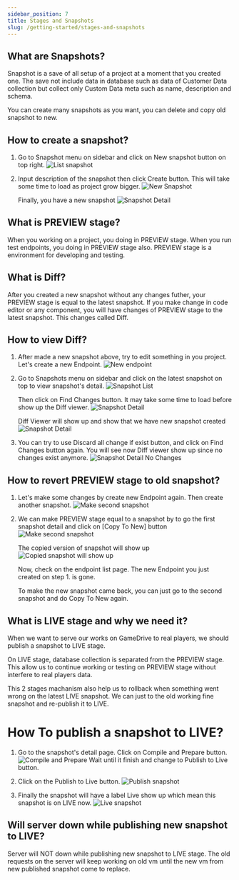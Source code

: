 ```yaml
---
sidebar_position: 7
title: Stages and Snapshots
slug: /getting-started/stages-and-snapshots
---
```


## What are Snapshots?

Snapshot is a save of all setup of a project at a moment that you created one. The save not include data in database such as data of Customer Data collection but collect only Custom Data meta such as name, description and schema.

You can create many snapshots as you want, you can delete and copy old snapshot to new.

## How to create a snapshot?

1. Go to Snapshot menu on sidebar and click on New snapshot button on top right.
   ![List snapshot](\img\docs\getting-started\6\01-snapshot-list.png)

2. Input description of the snapshot then click Create button. This will take some time to load as project grow bigger.
   ![New Snapshot](\img\docs\getting-started\6\02-new-snapshot.png)

   Finally, you have a new snapshot
   ![Snapshot Detail](\img\docs\getting-started\6\03-snapshot-detail.png)

## What is PREVIEW stage?

When you working on a project, you doing in PREVIEW stage. When you run test endpoints, you doing in PREVIEW stage also.
PREVIEW stage is a environment for developing and testing.

## What is Diff?

After you created a new snapshot without any changes futher, your PREVIEW stage is equal to the latest snapshot. If you make change in code editor or any component, you will have changes of PREVIEW stage to the latest snapshot. This changes called Diff.

## How to view Diff?

1. After made a new snapshot above, try to edit something in you project. Let's create a new Endpoint.
   ![New endpoint](\img\docs\getting-started\6\04-new-endpoint-to-see-diff.png)

2. Go to Snapshots menu on sidebar and click on the latest snapshot on top to view snapshot's detail.
   ![Snapshot List](\img\docs\getting-started\6\05-snapshot-list2.png)

   Then click on Find Changes button. It may take some time to load before show up the Diff viewer.
   ![Snapshot Detail](\img\docs\getting-started\6\06-snapshot-detail.png)

   Diff Viewer will show up and show that we have new snapshot created
   ![Snapshot Detail](\img\docs\getting-started\6\07-snapshot-diff-viewer-show-up.png)

3. You can try to use Discard all change if exist button, and click on Find Changes button again.
   You will see now Diff viewer show up since no changes exist anymore.
   ![Snapshot Detail No Changes](\img\docs\getting-started\6\08-snapshot-diff-viewer-not-changes.png)

## How to revert PREVIEW stage to old snapshot?

1. Let's make some changes by create new Endpoint again. Then create another snapshot.
   ![Make second snapshot](\img\docs\getting-started\6\09-make-second-snapshot.png)

2. We can make PREVIEW stage equal to a snapshot by to go the first snapshot detail and click on [Copy To New] button
   ![Make second snapshot](\img\docs\getting-started\6\10-show-copy-to-new-button.png)

   The copied version of snapshot will show up
   ![Copied snapshot will show up](\img\docs\getting-started\6\11-new-copied-snapshot-will-showup.png)

   Now, check on the endpoint list page. The new Endpoint you just created on step 1. is gone.

   To make the new snapshot came back, you can just go to the second snapshot and do Copy To New again.

## What is LIVE stage and why we need it?

When we want to serve our works on GameDrive to real players, we should publish a snapshot to LIVE stage.

On LIVE stage, database collection is separated from the PREVIEW stage. This allow us to continue working or testing on PREVIEW stage without interfere to real players data.

This 2 stages machanism also help us to rollback when something went wrong on the latest LIVE snapshot. We can just to the old working fine snapshot and re-publish it to LIVE.

# How To publish a snapshot to LIVE?

1. Go to the snapshot's detail page. Click on Compile and Prepare button.
   ![Compile and Prepare](\img\docs\getting-started\6\12-compile-and-prepare.png)
   Wait until it finish and change to Publish to Live button.

2. Click on the Publish to Live button.
   ![Publish snapshot](\img\docs\getting-started\6\13-publish-to-live.png)

3. Finally the snapshot will have a label Live show up which mean this snapshot is on LIVE now.
   ![Live snapshot](\img\docs\getting-started\6\14-live-label-show-up.png)

## Will server down while publishing new snapshot to LIVE?

Server will NOT down while publishing new snapshot to LIVE stage. The old requests on the server will keep working on old vm until the new vm from new published snapshot come to replace.
